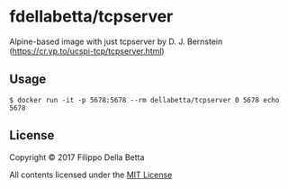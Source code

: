 # fdellabetta/tcpserver
Alpine-based image with just tcpserver by D. J. Bernstein (https://cr.yp.to/ucspi-tcp/tcpserver.html)

## Usage

```console
$ docker run -it -p 5678:5678 --rm dellabetta/tcpserver 0 5678 echo 5678
```

## License

Copyright © 2017 Filippo Della Betta

All contents licensed under the [MIT License](LICENSE)
